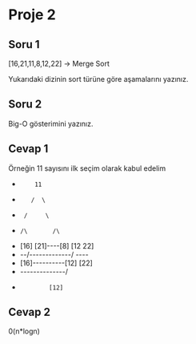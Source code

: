 # Proje 2

## Soru 1

[16,21,11,8,12,22] -> Merge Sort

Yukarıdaki dizinin sort türüne göre aşamalarını yazınız.

## Soru 2

Big-O gösterimini yazınız.

## Cevap 1

Örneğin 11 sayısını ilk seçim olarak kabul edelim

*         11
*        /  \
*      /     \
*     /\       /\
* [16] [21]----[8]  [12 22]
* --/-------------/   \----    
* [16]----------[12] [22]
* --------------/
*             [12]

## Cevap 2

 0(n*logn) 
 

